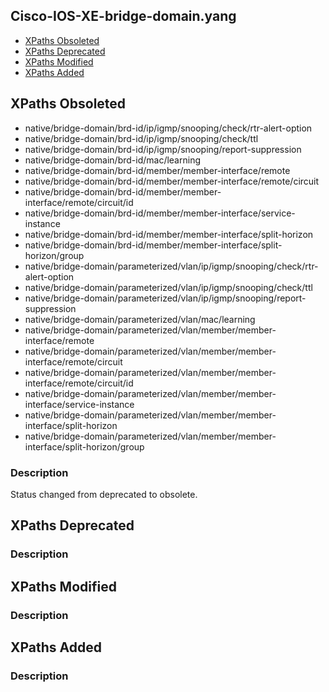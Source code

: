 ## Cisco-IOS-XE-bridge-domain.yang


- [XPaths Obsoleted](#xpaths-obsoleted)
- [XPaths Deprecated](#xpaths-deprecated)
- [XPaths Modified](#xpaths-modified)
- [XPaths Added](#xpaths-added)

## XPaths Obsoleted

- native/bridge-domain/brd-id/ip/igmp/snooping/check/rtr-alert-option
- native/bridge-domain/brd-id/ip/igmp/snooping/check/ttl
- native/bridge-domain/brd-id/ip/igmp/snooping/report-suppression
- native/bridge-domain/brd-id/mac/learning
- native/bridge-domain/brd-id/member/member-interface/remote
- native/bridge-domain/brd-id/member/member-interface/remote/circuit
- native/bridge-domain/brd-id/member/member-interface/remote/circuit/id
- native/bridge-domain/brd-id/member/member-interface/service-instance
- native/bridge-domain/brd-id/member/member-interface/split-horizon
- native/bridge-domain/brd-id/member/member-interface/split-horizon/group
- native/bridge-domain/parameterized/vlan/ip/igmp/snooping/check/rtr-alert-option
- native/bridge-domain/parameterized/vlan/ip/igmp/snooping/check/ttl
- native/bridge-domain/parameterized/vlan/ip/igmp/snooping/report-suppression
- native/bridge-domain/parameterized/vlan/mac/learning
- native/bridge-domain/parameterized/vlan/member/member-interface/remote
- native/bridge-domain/parameterized/vlan/member/member-interface/remote/circuit
- native/bridge-domain/parameterized/vlan/member/member-interface/remote/circuit/id
- native/bridge-domain/parameterized/vlan/member/member-interface/service-instance
- native/bridge-domain/parameterized/vlan/member/member-interface/split-horizon
- native/bridge-domain/parameterized/vlan/member/member-interface/split-horizon/group

### Description
Status changed from deprecated to obsolete.

## XPaths Deprecated

### Description

## XPaths Modified

### Description

## XPaths Added

### Description
